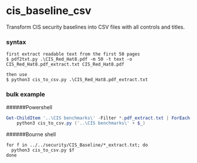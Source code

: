 # cis_baseline_csv
Transform CIS security baselines into CSV files with all controls and titles.


### syntax

```
first extract readable text from the first 50 pages
$ pdf2txt.py .\CIS_Red_Hat8.pdf -m 50 -t text -o CIS_Red_Hat8.pdf_extract.txt CIS_Red_Hat8.pdf

then use
$ python3 cis_to_csv.py .\CIS_Red_Hat8.pdf_extract.txt
```

### bulk example

######Powershell
```powershell
Get-ChildItem '..\CIS benchmarks\' -Filter *.pdf_extract.txt | ForEach-Object {
    python3 cis_to_csv.py ('..\CIS benchmarks\' + $_)
```

######Bourne shell
```shell
for f in ../../security/CIS_Baseline/*_extract.txt; do
  python3 cis_to_csv.py $f
done
```

